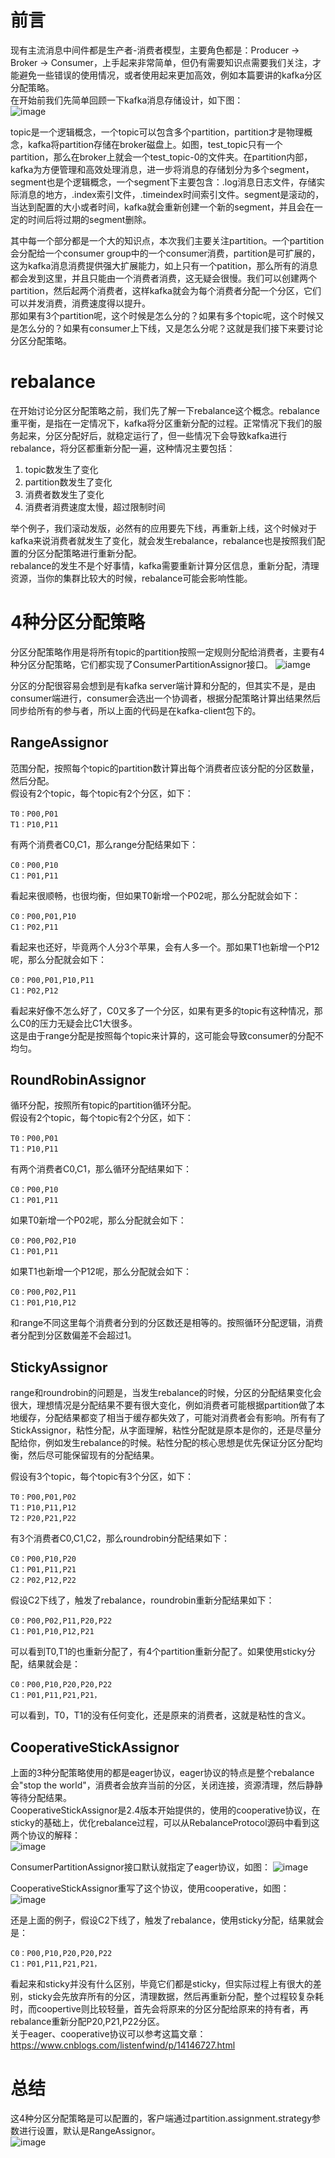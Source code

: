 # 前言
现有主流消息中间件都是生产者-消费者模型，主要角色都是：Producer -> Broker -> Consumer，上手起来非常简单，但仍有需要知识点需要我们关注，才能避免一些错误的使用情况，或者使用起来更加高效，例如本篇要讲的kafka分区分配策略。   
在开始前我们先简单回顾一下kafka消息存储设计，如下图：    
![image](https://github.com/jmilktea/jtea/blob/master/%E4%B8%AD%E9%97%B4%E4%BB%B6/kafka/images/kafka-assignor-1.png)   

topic是一个逻辑概念，一个topic可以包含多个partition，partition才是物理概念，kafka将partition存储在broker磁盘上。如图，test_topic只有一个partition，那么在broker上就会一个test_topic-0的文件夹。在partition内部，kafka为方便管理和高效处理消息，进一步将消息的存储划分为多个segment，segment也是个逻辑概念，一个segment下主要包含：.log消息日志文件，存储实际消息的地方，.index索引文件，.timeindex时间索引文件。segment是滚动的，当达到配置的大小或者时间，kafka就会重新创建一个新的segment，并且会在一定的时间后将过期的segment删除。    

其中每一个部分都是一个大的知识点，本次我们主要关注partition。一个partition会分配给一个consumer group中的一个consumer消费，partition是可扩展的，这为kafka消息消费提供强大扩展能力，如上只有一个patition，那么所有的消息都会发到这里，并且只能由一个消费者消费，这无疑会很慢。我们可以创建两个partition，然后起两个消费者，这样kafka就会为每个消费者分配一个分区，它们可以并发消费，消费速度得以提升。    
那如果有3个partition呢，这个时候是怎么分的？如果有多个topic呢，这个时候又是怎么分的？如果有consumer上下线，又是怎么分呢？这就是我们接下来要讨论分区分配策略。    

# rebalance    
在开始讨论分区分配策略之前，我们先了解一下rebalance这个概念。rebalance重平衡，是指在一定情况下，kafka将分区重新分配的过程。正常情况下我们的服务起来，分区分配好后，就稳定运行了，但一些情况下会导致kafka进行rebalance，将分区都重新分配一遍，这种情况主要包括：   
1. topic数发生了变化
2. partition数发生了变化
3. 消费者数发生了变化
4. 消费者消费速度太慢，超过限制时间

举个例子，我们滚动发版，必然有的应用要先下线，再重新上线，这个时候对于kafka来说消费者就发生了变化，就会发生rebalance，rebalance也是按照我们配置的分区分配策略进行重新分配。       
rebalance的发生不是个好事情，kafka需要重新计算分区信息，重新分配，清理资源，当你的集群比较大的时候，rebalance可能会影响性能。     

# 4种分区分配策略    
分区分配策略作用是将所有topic的partition按照一定规则分配给消费者，主要有4种分区分配策略，它们都实现了ConsumerPartitionAssignor接口。
![iamge](https://github.com/jmilktea/jtea/blob/master/%E4%B8%AD%E9%97%B4%E4%BB%B6/kafka/images/kafka-assignor-2.png)   

分区的分配很容易会想到是有kafka server端计算和分配的，但其实不是，是由consumer端进行，consumer会选出一个协调者，根据分配策略计算出结果然后同步给所有的参与者，所以上面的代码是在kafka-client包下的。

## RangeAssignor   
范围分配，按照每个topic的partition数计算出每个消费者应该分配的分区数量，然后分配。   
假设有2个topic，每个topic有2个分区，如下：
```
T0：P00,P01
T1：P10,P11
```
有两个消费者C0,C1，那么range分配结果如下：
```
C0：P00,P10
C1：P01,P11
```
看起来很顺畅，也很均衡，但如果T0新增一个P02呢，那么分配就会如下：
```
C0：P00,P01,P10
C1：P02,P11
```
看起来也还好，毕竟两个人分3个苹果，会有人多一个。那如果T1也新增一个P12呢，那么分配就会如下：
```
C0：P00,P01,P10,P11
C1：P02,P12
```
看起来好像不怎么好了，C0又多了一个分区，如果有更多的topic有这种情况，那么C0的压力无疑会比C1大很多。   
这是由于range分配是按照每个topic来计算的，这可能会导致consumer的分配不均匀。     

## RoundRobinAssignor
循环分配，按照所有topic的partition循环分配。    
假设有2个topic，每个topic有2个分区，如下：
```
T0：P00,P01
T1：P10,P11
```
有两个消费者C0,C1，那么循环分配结果如下：
```
C0：P00,P10
C1：P01,P11
```
如果T0新增一个P02呢，那么分配就会如下：
```
C0：P00,P02,P10
C1：P01,P11
```
如果T1也新增一个P12呢，那么分配就会如下：
```
C0：P00,P02,P11
C1：P01,P10,P12
```
和range不同这里每个消费者分到的分区数还是相等的。按照循环分配逻辑，消费者分配到分区数偏差不会超过1。

## StickyAssignor   
range和roundrobin的问题是，当发生rebalance的时候，分区的分配结果变化会很大，理想情况是分配结果不要有很大变化，例如消费者可能根据partition做了本地缓存，分配结果都变了相当于缓存都失效了，可能对消费者会有影响。所有有了StickAssignor，粘性分配，从字面理解，粘性分配就是原本是你的，还是尽量分配给你，例如发生rebalance的时候。粘性分配的核心思想是优先保证分区分配均衡，然后尽可能保留现有的分配结果。   

假设有3个topic，每个topic有3个分区，如下：
```
T0：P00,P01,P02
T1：P10,P11,P12
T2：P20,P21,P22
```
有3个消费者C0,C1,C2，那么roundrobin分配结果如下：
```
C0：P00,P10,P20
C1：P01,P11,P21
C2：P02,P12,P22
```
假设C2下线了，触发了rebalance，roundrobin重新分配结果如下：
```
C0：P00,P02,P11,P20,P22
C1：P01,P10,P12,P21
```
可以看到T0,T1的也重新分配了，有4个partition重新分配了。如果使用sticky分配，结果就会是：
```
C0：P00,P10,P20,P20,P22
C1：P01,P11,P21,P21，
```
可以看到，T0，T1的没有任何变化，还是原来的消费者，这就是粘性的含义。

## CooperativeStickAssignor    
上面的3种分配策略使用的都是eager协议，eager协议的特点是整个rebalance会"stop the world"，消费者会放弃当前的分区，关闭连接，资源清理，然后静静等待分配结果。    
CooperativeStickAssignor是2.4版本开始提供的，使用的cooperative协议，在sticky的基础上，优化rebalance过程，可以从RebalanceProtocol源码中看到这两个协议的解释：   
![image](https://github.com/jmilktea/jtea/blob/master/%E4%B8%AD%E9%97%B4%E4%BB%B6/kafka/images/kafka-assignor-3.png)   

ConsumerPartitionAssignor接口默认就指定了eager协议，如图：
![image](https://github.com/jmilktea/jtea/blob/master/%E4%B8%AD%E9%97%B4%E4%BB%B6/kafka/images/kafka-assignor-4.png)  

CooperativeStickAssignor重写了这个协议，使用cooperative，如图：
![image](https://github.com/jmilktea/jtea/blob/master/%E4%B8%AD%E9%97%B4%E4%BB%B6/kafka/images/kafka-assignor-5.png)   

还是上面的例子，假设C2下线了，触发了rebalance，使用sticky分配，结果就会是：
```
C0：P00,P10,P20,P20,P22
C1：P01,P11,P21,P21，
```
看起来和sticky并没有什么区别，毕竟它们都是sticky，但实际过程上有很大的差别，sticky会先放弃所有的分区，清理数据，然后再重新分配，整个过程较复杂耗时，而coopertive则比较轻量，首先会将原来的分区分配给原来的持有者，再rebalance重新分配P20,P21,P22分区。   
关于eager、cooperative协议可以参考这篇文章：https://www.cnblogs.com/listenfwind/p/14146727.html

# 总结
这4种分区分配策略是可以配置的，客户端通过partition.assignment.strategy参数进行设置，默认是RangeAssignor。   
![image](https://github.com/jmilktea/jtea/blob/master/%E4%B8%AD%E9%97%B4%E4%BB%B6/kafka/images/kafka-assignor-6.png)   
